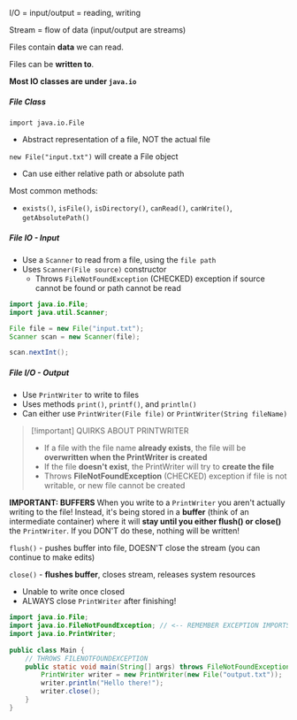 I/O = input/output = reading, writing

Stream = flow of data (input/output are streams)

Files contain **data** we can read.

Files can be **written to**.

**Most IO classes are under `java.io`**

##### File Class
`import java.io.File`

- Abstract representation of a file, NOT the actual file

`new File("input.txt")` will create a File object
- Can use either relative path or absolute path

Most common methods:
- `exists()`, `isFile()`, `isDirectory()`, `canRead()`, `canWrite()`, `getAbsolutePath()`

##### File IO - Input
- Use a `Scanner` to read from a file, using the `file path`
- Uses `Scanner(File source)` constructor
	- Throws `FileNotFoundException` (CHECKED) exception if source cannot be found or path cannot be read

```java
import java.io.File;
import java.util.Scanner;

File file = new File("input.txt");
Scanner scan = new Scanner(file);

scan.nextInt();
```

##### File I/O - Output
- Use `PrintWriter` to write to files
- Uses methods `print()`, `printf()`, and `println()`
- Can either use `PrintWriter(File file)` or `PrintWriter(String fileName)`

> [!important] QUIRKS ABOUT PRINTWRITER
> - If a file with the file name **already exists**, the file will be **overwritten when the PrintWriter is created**
> - If the file **doesn't exist**, the PrintWriter will try to **create the file**
> - Throws **FileNotFoundException** (CHECKED) exception if file is not writable, or new file cannot be created

**IMPORTANT: BUFFERS**
When you write to a `PrintWriter` you aren't actually writing to the file! Instead, it's being stored in a **buffer** (think of an intermediate container) where it will **stay until you either flush() or close()** the `PrintWriter`. If you DON'T do these, nothing will be written!

`flush()` - pushes buffer into file, DOESN'T close the stream (you can continue to make edits)

`close()` - **flushes buffer**, closes stream, releases system resources
- Unable to write once closed
- ALWAYS close `PrintWriter` after finishing!


```java
import java.io.File;  
import java.io.FileNotFoundException; // <-- REMEMBER EXCEPTION IMPORTS!  
import java.io.PrintWriter;
	
public class Main {  
	// THROWS FILENOTFOUNDEXCEPTION
	public static void main(String[] args) throws FileNotFoundException {  
		PrintWriter writer = new PrintWriter(new File("output.txt"));  
		writer.println("Hello there!");  
		writer.close();  
	}  
}
```
